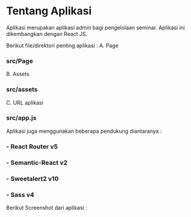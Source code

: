 # Tentang Aplikasi

Aplikasi merupakan aplikasi admin bagi pengelolaan seminar. Aplikasi ini dikembangkan dengan React JS.

Berikut file/direktori penting aplikasi :
A. Page

### src/Page

B. Assets

### src/assets

C. URL aplikasi

### src/app.js

Aplikasi juga menggunakan beberapa pendukung diantaranya :

### - React Router v5

### - Semantic-React v2

### - Sweetalert2 v10

### - Sass v4

Berikut Screenshot dari aplikasi :
